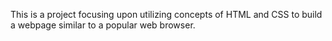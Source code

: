 This is a project focusing upon utilizing concepts of HTML and CSS to build a webpage similar to a popular web browser.
